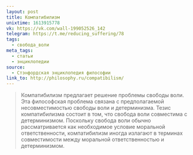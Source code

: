 ```yaml
---
layout: post
title: Компатибилизм
unixtime: 1613915778
vk: https://vk.com/wall-199052526_142
telegram: https://t.me/reducing_suffering/78
tags:
  - свобода_воли
meta_tags:
  - статьи
  - энциклопедии
source:
  - Стэнфордская энциклопедия философии
link_to: http://philosophy.ru/compatibilism/
---
```

>Компатибилизм предлагает решение проблемы свободы воли. Эта философская проблема связана с предполагаемой несовместимостью свободы воли и детерминизма. Тезис компатибилизма состоит в том, что свобода воли совместима с детерминизмом. Поскольку свобода воли обычно рассматривается как необходимое условие моральной ответственности, компатибилизм иногда излагают в терминах совместимости между моральной ответственностью и детерминизмом.
